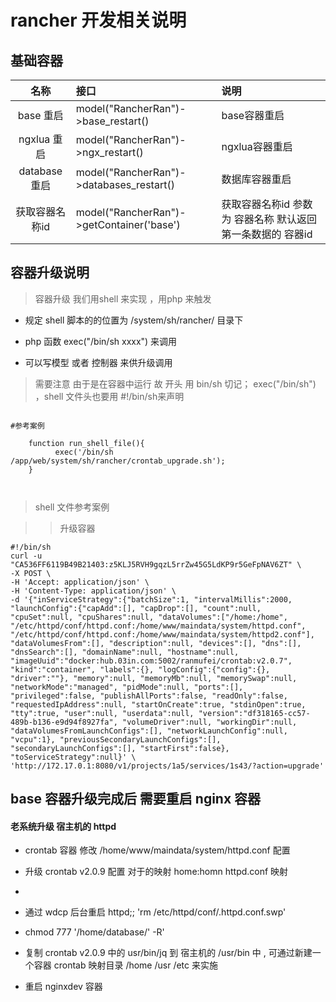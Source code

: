 # rancher 开发相关说明

##  基础容器

|名称| 接口 | 说明 |
|:--:|:--|:--|
|base 重启 | model("RancherRan")->base_restart()| base容器重启 |
|ngxlua 重启 | model("RancherRan")->ngx_restart()| ngxlua容器重启 |
|database重启 | model("RancherRan")->databases_restart()| 数据库容器重启 |
| 获取容器名称id| model("RancherRan")->getContainer('base')| 获取容器名称id  参数 为 容器名称 默认返回第一条数据的 容器id|




## 容器升级说明

> 容器升级 我们用shell  来实现  ，用php 来触发

- 规定 shell 脚本的的位置为  /system/sh/rancher/ 目录下

- php 函数  exec("/bin/sh xxxx") 来调用

- 可以写模型 或者 控制器 来供升级调用

> 需要注意 由于是在容器中运行 故 开头 用 bin/sh 切记； exec("/bin/sh")  ，shell 文件头也要用 #!/bin/sh来声明

```

#参考案例

	function run_shell_file(){
          exec('/bin/sh /app/web/system/sh/rancher/crontab_upgrade.sh');
    }



```



> shell 文件参考案例 

>> 升级容器

```
#!/bin/sh
curl -u "CA536FF6119B49B21403:z5KLJ5RVH9gqzL5rrZw45G5LdKP9r5GeFpNAV6ZT" \
-X POST \
-H 'Accept: application/json' \
-H 'Content-Type: application/json' \
-d '{"inServiceStrategy":{"batchSize":1, "intervalMillis":2000, "launchConfig":{"capAdd":[], "capDrop":[], "count":null, "cpuSet":null, "cpuShares":null, "dataVolumes":["/home:/home", "/etc/httpd/conf/httpd.conf:/home/www/maindata/system/httpd.conf", "/etc/httpd/conf/httpd.conf:/home/www/maindata/system/httpd2.conf"], "dataVolumesFrom":[], "description":null, "devices":[], "dns":[], "dnsSearch":[], "domainName":null, "hostname":null, "imageUuid":"docker:hub.03in.com:5002/ranmufei/crontab:v2.0.7", "kind":"container", "labels":{}, "logConfig":{"config":{}, "driver":""}, "memory":null, "memoryMb":null, "memorySwap":null, "networkMode":"managed", "pidMode":null, "ports":[], "privileged":false, "publishAllPorts":false, "readOnly":false, "requestedIpAddress":null, "startOnCreate":true, "stdinOpen":true, "tty":true, "user":null, "userdata":null, "version":"df318165-cc57-489b-b136-e9d94f8927fa", "volumeDriver":null, "workingDir":null, "dataVolumesFromLaunchConfigs":[], "networkLaunchConfig":null, "vcpu":1}, "previousSecondaryLaunchConfigs":[], "secondaryLaunchConfigs":[], "startFirst":false}, "toServiceStrategy":null}' \
'http://172.17.0.1:8080/v1/projects/1a5/services/1s43/?action=upgrade'

```

## base 容器升级完成后 需要重启 nginx 容器

#### 老系统升级 宿主机的 httpd

- crontab 容器 修改 /home/www/maindata/system/httpd.conf 配置

- 升级 crontab v2.0.9  配置 对于的映射  home:homn   httpd.conf  映射

- 

- 通过 wdcp 后台重启 httpd;;   'rm /etc/httpd/conf/.httpd.conf.swp'

- chmod 777 '/home/database/' -R'  

- 复制 crontab v2.0.9 中的 usr/bin/jq  到 宿主机的 /usr/bin 中  , 可通过新建一个容器 crontab 映射目录 /home  /usr /etc 来实施

- 重启 nginxdev 容器